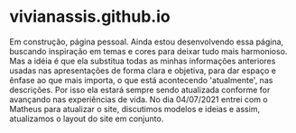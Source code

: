 # vivianassis.github.io

Em construção, página pessoal.
Ainda estou desenvolvendo essa página, buscando inspiração em temas e cores para deixar tudo mais harmonioso.
Mas a idéia é que ela substitua todas as minhas informações anteriores usadas nas apresentações de forma clara e objetiva, para dar espaço e ênfase ao que mais importa, o que está acontecendo 'atualmente', nas descrições. Por isso ela estará sempre sendo atualizada conforme for avançando nas experiências de vida.
No dia 04/07/2021 entrei com o Matheus para atualizar o site, discutimos modelos e ideias e assim, atualizamos o layout do site em conjunto. 
